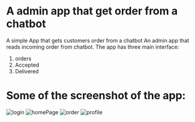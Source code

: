 # A admin app that get order from a chatbot
A simple App that gets customers order from a chatbot
An admin app that reads incoming order from chatbot. The app has three main interface:
1. orders
2. Accepted
3. Delivered

# Some of the screenshot of the app:

![login](https://user-images.githubusercontent.com/95770269/169696746-ca9f3a63-b12f-40c3-8c03-193b131a5b5f.png)
![homePage](https://user-images.githubusercontent.com/95770269/169696756-552260eb-df32-4dda-a3e2-b36af91f5cec.png)
![order](https://user-images.githubusercontent.com/95770269/169696762-6cd9ab0c-d8a7-4005-93f3-d3337c7c1081.png)
![profile](https://user-images.githubusercontent.com/95770269/169696772-9e48fd5a-05b8-44cc-8a1a-a8a2dcfbd56a.png)
